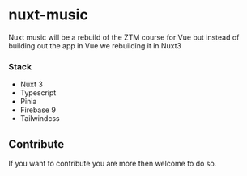 # nuxt-music

Nuxt music will be a rebuild of the ZTM course for Vue but instead of building out the app in Vue we rebuilding it in Nuxt3

### Stack
* Nuxt 3
* Typescript
* Pinia
* Firebase 9
* Tailwindcss

## Contribute

If you want to contribute you are more then welcome to do so.